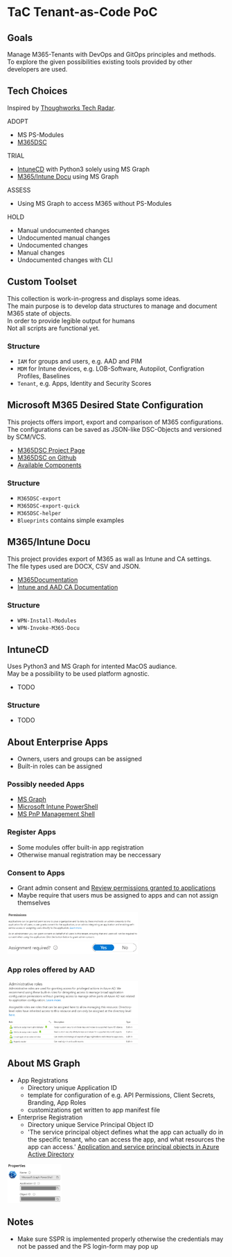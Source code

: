 # TaC Tenant-as-Code PoC

## Goals

Manage M365-Tenants with DevOps and GitOps principles and methods.  
To explore the given possibilities existing tools provided by other developers are used.  

## Tech Choices

Inspired by [Thoughworks Tech Radar](https://www.thoughtworks.com/radar).

ADOPT
- MS PS-Modules
- [M365DSC](https://github.com/pdq21/M365-TaC-DSC#intunecd)

TRIAL
- [IntuneCD](https://github.com/pdq21/M365-TaC-DSC#intunecd) with Python3 solely using MS Graph
- [M365/Intune Docu](https://github.com/pdq21/M365-TaC-DSC#m365intune-docu) using MS Graph

ASSESS
- Using MS Graph to access M365 without PS-Modules

HOLD
- Manual undocumented changes
- Undocumented manual changes
- Undocumented changes
- Manual changes
- Undocumented changes with CLI

## Custom Toolset

This collection is work-in-progress and displays some ideas.  
The main purpose is to develop data structures to manage and document M365 state of objects.  
In order to provide legible output for humans  
Not all scripts are functional yet.

### Structure

- `IAM` for groups and users, e.g. AAD and PIM
- `MDM` for Intune devices, e.g. LOB-Software, Autopilot, Configration Profiles, Baselines
- `Tenant`, e.g. Apps, Identity and Security Scores

## Microsoft M365 Desired State Configuration

This projects offers import, export and comparison of M365 configurations.  
The configurations can be saved as JSON-like DSC-Objects and versioned by SCM/VCS. 

- [M365DSC Project Page](https://microsoft365dsc.com)
- [M365DSC on Github](https://github.com/microsoft/Microsoft365DSC)
- [Available Components](https://export.microsoft365dsc.com/)

### Structure

- `M365DSC-export`
- `M365DSC-export-quick`
- `M365DSC-helper`
- `Blueprints` contains simple examples 

## M365/Intune Docu

This project provides export of M365 as wall as Intune and CA settings.  
The file types used are DOCX, CSV and JSON.

- [M365Documentation]( https://github.com/ThomasKur/M365Documentation)
- [Intune and AAD CA Documentation](https://github.com/ThomasKur/IntuneDocumentation)

### Structure

- `WPN-Install-Modules`
- `WPN-Invoke-M365-Docu`

## IntuneCD

Uses Python3 and MS Graph for intented MacOS audiance.  
May be a possibility to be used platform agnostic.

- TODO

### Structure

- TODO

## About Enterprise Apps

- Owners, users and groups can be assigned
- Built-in roles can be assigned

### Possibly needed Apps

- [MS Graph](https://docs.microsoft.com/en-us/graph/powershell/get-started)
- [Microsoft Intune PowerShell](https://www.microsoft.com/en-us/cloud-platform/microsoft-intune)
- [MS PnP Management Shell](https://pnp.github.io/)

### Register Apps

- Some modules offer built-in app registration
- Otherwise manual registration may be neccessary

### Consent to Apps

- Grant admin consent and [Review permissions granted to applications](https://docs.microsoft.com/en-us/azure/active-directory/manage-apps/manage-application-permissions) 
- Maybe require that users mus be assigned to apps and can not assign themselves
<img src="./img/EnterpriseApps_AdminConsent.PNG" alt="Grant Consent" width=60% height=60%/>
<img src="./img/EnterpriseApps_AssignmentRequired.PNG" alt="Assignment Required" width=60% height=60%/>

### App roles offered by AAD

<img src="./img/EnterpriseApps_built-in_roles_explanation.PNG" alt="App Roles Explanation" width=60% height=60%/>
<img src="./img/EnterpriseApps_built-in_roles.PNG" alt="App built-in Roles" width=60% height=60%/>

## About MS Graph

- App Registrations
  - Directory unique Application ID
  - template for configuration of e.g. API Permissions, Client Secrets, Branding, App Roles
  - customizations get written to app manifest file
- Enterprise Registration
  - Directory unique Service Principal Object ID
  - 'The service principal object defines what the app can actually do in the specific tenant, who can access the app, and what resources the app can access.'
[Application and service principal objects in Azure Active Directory](https://docs.microsoft.com/en-us/azure/active-directory/develop/app-objects-and-service-principals)

<img src="./img/MSGraph_properties.PNG" alt="MS Graph Properties" width=25% height=25%/>

## Notes

- Make sure SSPR is implemented properly otherwise the credentials may not be passed and the PS login-form may pop up

